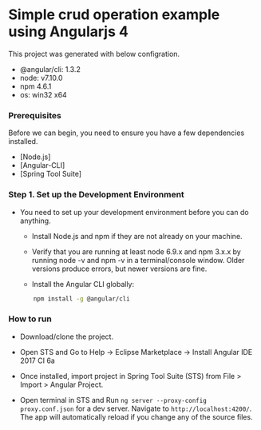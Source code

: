 # Simple crud operation example using Angularjs 4

This project was generated with below configration.
- @angular/cli: 1.3.2
- node: v7.10.0
- npm 4.6.1
- os: win32 x64

### Prerequisites
Before we can begin, you need to ensure you have a few dependencies installed.
	
- [Node.js]
- [Angular-CLI]
- [Spring Tool Suite]

### Step 1. Set up the Development Environment
	
  - You need to set up your development environment before you can do anything.

	- Install Node.js and npm if they are not already on your machine.

	- Verify that you are running at least node 6.9.x and npm 3.x.x by running node -v and npm -v in a 
    terminal/console window. Older versions produce errors, but newer versions are fine.
	
	- Install the Angular CLI globally:
	
  ```sh
		 npm install -g @angular/cli
  ```
	
### How to run 

  - Download/clone the project. 
  
  - Open STS and Go to Help -> Eclipse Marketplace -> Install Angular IDE 2017 CI 6a
   
  - Once installed, import project in Spring Tool Suite (STS) from File > Import > Angular Project.
  
  - Open terminal in STS and Run `ng server --proxy-config proxy.conf.json` for a dev server. Navigate to `http://localhost:4200/`. The app will automatically reload if you change any of the source files.
  
